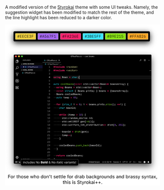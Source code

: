 A modified version of the [Styrokai](https://marketplace.visualstudio.com/items?itemName=jibjack.styrokai) theme with some UI tweaks.
Namely, the suggestion widget has been modified to match the rest of the theme, and the line highlight has been reduced to a darker color.

![](https://raw.githubusercontent.com/notAlaanor/Styrokai-PlusPlus/master/.media/styrokai-plusplus-preview.png)
